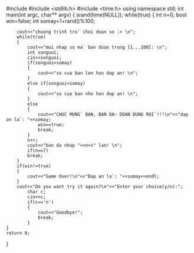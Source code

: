 #include <iostream>
#include <stdlib.h>
#include <time.h>
using namespace std;
int main(int argc, char** argv) {
	srand(time(NULL));
	while(true)
	{
		int n=0;
		bool win=false;
		int somay=1+rand()%100;
	
		cout<<"chuong trinh tro` choi doan so :> \n";
		while(true)
		{
			cout<<"moi nhap so ma` ban doan trong [1...100]: \n";
			int songuoi;
			cin>>songuoi;
			if(songuoi>somay)
			{
				cout<<"so cua ban lon hon dap an! \n";
			}
			else if(songuoi<somay)
			{
				cout<<"so cua ban nho hon dap an! \n";
			}
			else
			{
				cout<<"CHUC MUNG` BAN, BAN DA~ DOAN DUNG ROI`!!!\n"<<"dap an la`: "<<somay;
				win==true;
				break;
			}
			n++;
			cout<<"ban da nhap "<<n<<" lan! \n";
			if(n==7)
			break;		
		}
		if(win!=true)
		{
			cout<<"Game Over!\n"<<"Dap an la`: "<<somay<<endl;
		}
		cout<<"Do you want try it again?\n"<<"Enter your choice(y/n):";
			char c;
			cin>>c;
			if(c=='n')
			{
				cout<<"Goodbye!";
				break;
			}
    }
	return 0;
}
